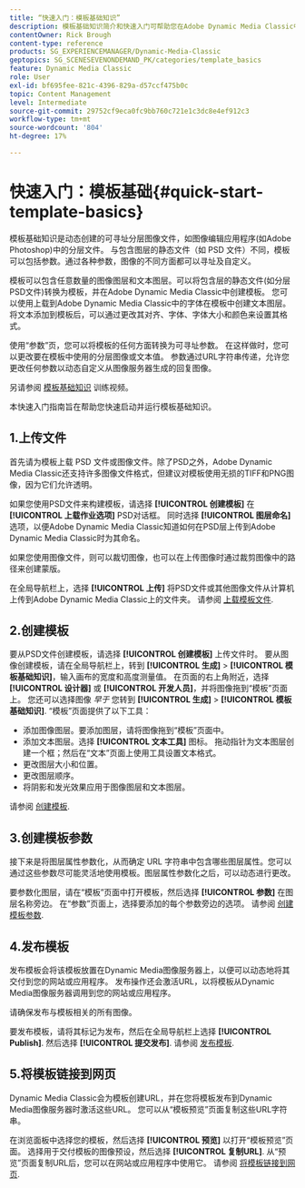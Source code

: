 ```yaml
---
title: “快速入门：模板基础知识”
description: 模板基础知识简介和快速入门可帮助您在Adobe Dynamic Media Classic中快速启动和运行。
contentOwner: Rick Brough
content-type: reference
products: SG_EXPERIENCEMANAGER/Dynamic-Media-Classic
geptopics: SG_SCENESEVENONDEMAND_PK/categories/template_basics
feature: Dynamic Media Classic
role: User
exl-id: bf695fee-821c-4396-829a-d57ccf475b0c
topic: Content Management
level: Intermediate
source-git-commit: 29752cf9eca0fc9bb760c721e1c3dc8e4ef912c3
workflow-type: tm+mt
source-wordcount: '804'
ht-degree: 17%

---
```


# 快速入门：模板基础{#quick-start-template-basics}

模板基础知识是动态创建的可寻址分层图像文件，如图像编辑应用程序(如Adobe Photoshop)中的分层文件。 与包含图层的静态文件（如 PSD 文件）不同，模板可以包括参数。通过各种参数，图像的不同方面都可以寻址及自定义。

模板可以包含任意数量的图像图层和文本图层。可以将包含层的静态文件(如分层PSD文件)转换为模板，并在Adobe Dynamic Media Classic中创建模板。 您可以使用上载到Adobe Dynamic Media Classic中的字体在模板中创建文本图层。 将文本添加到模板后，可以通过更改其对齐、字体、字体大小和颜色来设置其格式。

使用“参数”页，您可以将模板的任何方面转换为可寻址参数。 在这样做时，您可以更改要在模板中使用的分层图像或文本值。 参数通过URL字符串传递，允许您更改任何参数以动态自定义从图像服务器生成的回复图像。

另请参阅 [模板基础知识](https://s7d5.scene7.com/s7viewers/html5/VideoViewer.html?videoserverurl=https://s7d5.scene7.com/is/content/&amp;emailurl=https://s7d5.scene7.com/s7/emailFriend&amp;serverUrl=https://s7d5.scene7.com/is/image/&amp;config=Scene7SharedAssets/Universal_HTML5_Video&amp;contenturl=https://s7d5.scene7.com/skins/&amp;asset=S7tutorials/553_Template%20Basics_converted%20renamed_Dynamic%20Banners-AVS) 训练视频。

本快速入门指南旨在帮助您快速启动并运行模板基础知识。

## 1.上传文件

首先请为模板上载 PSD 文件或图像文件。除了PSD之外，Adobe Dynamic Media Classic还支持许多图像文件格式，但建议对模板使用无损的TIFF和PNG图像，因为它们允许透明。

如果您使用PSD文件来构建模板，请选择 **[!UICONTROL 创建模板]** 在 **[!UICONTROL 上载作业选项]** PSD对话框。 同时选择 **[!UICONTROL 图层命名]** 选项，以便Adobe Dynamic Media Classic知道如何在PSD层上传到Adobe Dynamic Media Classic时为其命名。

如果您使用图像文件，则可以裁切图像，也可以在上传图像时通过裁剪图像中的路径来创建蒙版。

在全局导航栏上，选择 **[!UICONTROL 上传]** 将PSD文件或其他图像文件从计算机上传到Adobe Dynamic Media Classic上的文件夹。 请参阅 [上载模板文件](uploading-template-files.md#uploading_template_files).

## 2.创建模板

要从PSD文件创建模板，请选择 **[!UICONTROL 创建模板]** 上传文件时。 要从图像创建模板，请在全局导航栏上，转到 **[!UICONTROL 生成]** > **[!UICONTROL 模板基础知识]**，输入画布的宽度和高度测量值。 在页面的右上角附近，选择 **[!UICONTROL 设计器]** 或 **[!UICONTROL 开发人员]**，并将图像拖到“模板”页面上。 您还可以选择图像 *早于* 您转到 **[!UICONTROL 生成]** > **[!UICONTROL 模板基础知识]**. “模板”页面提供了以下工具：

* 添加图像图层。要添加图层，请将图像拖到“模板”页面中。
* 添加文本图层。选择 **[!UICONTROL 文本工具]** 图标。 拖动指针为文本图层创建一个框；然后在“文本”页面上使用工具设置文本格式。
* 更改图层大小和位置。
* 更改图层顺序。
* 将阴影和发光效果应用于图像图层和文本图层。

请参阅 [创建模板](creating-template.md#creating_a_template).

## 3.创建模板参数

接下来是将图层属性参数化，从而确定 URL 字符串中包含哪些图层属性。您可以通过这些参数尽可能灵活地使用模板。图层属性参数化之后，可以动态进行更改。

要参数化图层，请在“模板”页面中打开模板，然后选择 **[!UICONTROL 参数]** 在图层名称旁边。 在“参数”页面上，选择要添加的每个参数旁边的选项。 请参阅 [创建模板参数](creating-template-parameters.md#creating_template_parameters).

## 4.发布模板

发布模板会将该模板放置在Dynamic Media图像服务器上，以便可以动态地将其交付到您的网站或应用程序。 发布操作还会激活URL，以将模板从Dynamic Media图像服务器调用到您的网站或应用程序。

请确保发布与模板相关的所有图像。

要发布模板，请将其标记为发布，然后在全局导航栏上选择 **[!UICONTROL Publish]**. 然后选择 **[!UICONTROL 提交发布]**. 请参阅 [发布模板](publishing-templates.md#publishing_templates).

## 5.将模板链接到网页

Dynamic Media Classic会为模板创建URL，并在您将模板发布到Dynamic Media图像服务器时激活这些URL。 您可以从“模板预览”页面复制这些URL字符串。

在浏览面板中选择您的模板，然后选择 **[!UICONTROL 预览]** 以打开“模板预览”页面。 选择用于交付模板的图像预设，然后选择 **[!UICONTROL 复制URL]**. 从“预览”页面复制URL后，您可以在网站或应用程序中使用它。 请参阅 [将模板链接到网页](linking-template-web-page.md#linking_a_template_to_a_web_page).
